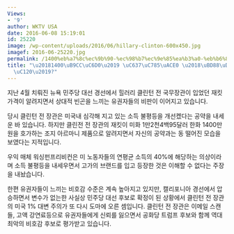 ```yaml
---
Views:
- '9'
author: WKTV USA
date: 2016-06-08 15:19:01
id: 25220
image: /wp-content/uploads/2016/06/hillary-clinton-600x450.jpg
imagef: 2016-06-25220.jpg
permalink: /1400%eb%a7%8c%ec%9b%90-%ec%98%b7%ec%9e%85%ea%b3%a0-%eb%b6%88%ed%8f%89%eb%93%b1-%ea%b0%9c%ec%84%a0/
title: "\u20181400\uB9CC\uC6D0\u2019 \uC637\uC785\uACE0 \u2018\uBD88\uD3C9\uB4F1 \uAC1C\
  \uC120\u2019?"
---
```


지난 4월 치뤄진 뉴욕 민주당 대선 경선에서 힐러리 클린턴 전 국무장관이 입었던 재킷 가격이 알려지면서 상대적 빈곤을 느끼는 유권자들의 비판이 이어지고 있습니다.

당시 클린턴 전 장관은 미국내 심각해 지고 있는 소득 불평등을 개선켔다는 공약을 내세운 바 있습니다. 하지만 클린전 전 장관의 재킷이 미화 1만2천4백95달러 한화 1400만원을 호가하는 조지 아르마니 제품으로 알려지면서 자신의 공약과는 동 떨어진 모습을 보였다는 지적입니다.

우익 매체 워싱펀프리비컨은 미 노동자들의 연평균 소득의 40%에 해당하는 의상이라며 소득 불평등을 내세우면서 고가의 브랜드를 입고 등장한 것은 이해할 수 없다는 주장을 내놨습니다.

한편 유권자들이 느끼는 비호감 수준은 계속 높아지고 있지만, 캘리포니아 경선에서 압승하면서 변수가 없는한 사실상 민주당 대선 후보로 확정이 된 상황에서 클린턴 전 장관의 미국 1% 대변 주의가 또 다시 도마에 오른 셈입니다. 클린턴 전 장관은 이메일 스캔들, 고액 강연료등으로 유권자들에게 신뢰를 잃으면서 공화당 트럼프 후보와 함께 역대 최악의 비호감 후보로 평가받고 있습니다.

&nbsp;